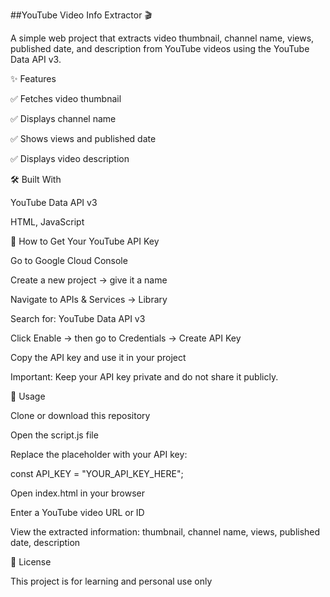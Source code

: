 ##YouTube Video Info Extractor 🎬

A simple web project that extracts video thumbnail, channel name, views, published date, and description from YouTube videos using the YouTube Data API v3.

✨ Features

✅ Fetches video thumbnail

✅ Displays channel name

✅ Shows views and published date

✅ Displays video description

🛠 Built With

YouTube Data API v3

HTML, JavaScript

🔑 How to Get Your YouTube API Key

Go to Google Cloud Console

Create a new project → give it a name

Navigate to APIs & Services → Library

Search for: YouTube Data API v3

Click Enable → then go to Credentials → Create API Key

Copy the API key and use it in your project

Important: Keep your API key private and do not share it publicly.

🚀 Usage

Clone or download this repository

Open the script.js file

Replace the placeholder with your API key:

const API_KEY = "YOUR_API_KEY_HERE";


Open index.html in your browser

Enter a YouTube video URL or ID

View the extracted information: thumbnail, channel name, views, published date, description

📄 License

This project is for learning and personal use only
